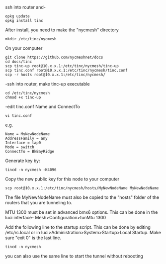 ssh into router and-
```
opkg update
opkg install tinc
```

After install, you need to make the "nycmesh" directory
```
mkdir /etc/tinc/nycmesh
```

On your computer
```
git clone https://github.com/nycmeshnet/docs
cd docs/tinc
scp tinc-up root@10.x.x.1:/etc/tinc/nycmesh/tinc-up
scp tinc.conf root@10.x.x.1:/etc/tinc/nycmesh/tinc.conf
scp -r hosts root@10.x.x.1:/etc/tinc/nycmesh/
```

 -ssh into router, make tinc-up executable
```
cd /etc/tinc/nycmesh
chmod +x tinc-up
```
 -edit tinc.conf Name and ConnectTo
```
vi tinc.conf
```
e.g.
```
Name = MyNewNodeName
AddressFamily = any
Interface = tap0
Mode = switch
ConnectTo = BkBayRidge
```
Generate key by:
```
tincd -n nycmesh -K4096
```
Copy the new public key for this node to your computer
```
scp root@10.x.x.1:/etc/tinc/nycmesh/hosts/MyNewNodeName MyNewNodeName
```

The file MyNewNodeName must also be copied to the "hosts" folder of the routers that you are tunneling to.

MTU 1300 must be set in advanced bmx6 options. This can be done in the luci interface-
Mesh>Configuration>tunMtu 1300

Add the following line to the startup script. This can be done by editing /etc/rc.local or in luci>Administration>System>Startup>Local Startup. Make sure "exit 0" is the last line.

```
tincd -n nycmesh
```
you can also use the same line to start the tunnel without rebooting






